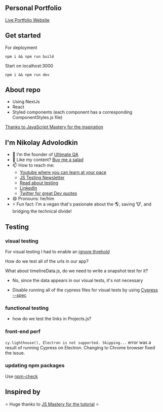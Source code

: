 ## Personal Portfolio

[Live Portfolio Website](https://www.nikolay.tech/)

## Get started

For deployment

```
npm i && npm run build
```

Start on localhost:3000

```
npm i && npm run dev
```

## About repo

-   Using NextJs
-   React
-   Styled components (each component has a corresponding ComponentStyles.js file)

[Thanks to JavaScript Mastery for the inspiration](https://www.youtube.com/watch?v=OPaLnMw2i_0&list=PL1YmAbfxmHuOsV3zmAnncnql3MMsIeO2_&index=24)

## I'm Nikolay Advolodkin

-   🔭 I’m the founder of [Ultimate QA](https://ultimateqa.com/)
-   🥗 Like my content? [Buy me a salad](https://www.buymeacoffee.com/nikolaya)
-   📫 How to reach me:
    -   [Youtube where you can learn at your pace](https://www.youtube.com/ultimateqa?sub_confirmation=1)
    -   [JS Testing Newsletter](https://ultimateqa.ck.page/js-testing-tips)
    -   [Read about testing](https://ultimateqa.com/)
    -   [LinkedIn](https://www.linkedin.com/in/nikolayadvolodkin/)
    -   [Twitter for great Dev quotes](https://twitter.com/intent/follow?screen_name=nikolay_a00&region=follow_link)
-   😄 Pronouns: he/him
-   ⚡ Fun fact: I'm a vegan that's pasionate about the 🌎, saving 🐮, and bridging the technical divide!

## Testing

### visual testing

For visual testing I had to enable an [ignore threhold](https://docs.happo.io/docs/compare-threshold)

How do we test all of the urls in our app?

What about timelineData.js, do we need to write a snapshot test for it?

-   No, since the data appears in our visual tests, it's not necessary

-   Disable running all of the cypress files for visual tests by using [Cypress --spec](https://docs.cypress.io/guides/guides/command-line#cypress-run)

### functional testing

-   how do we test the links in Projects.js?

### front-end perf

`cy.lighthouse(), Electron is not supported. Skipping...` error was a result of running Cypress on Electron. Changing to Chrome browser fixed the issue.

### updating npm packages

Use [npm-check](https://koalatea.io/how-to-update-all-your-npm-packages-at-once)

## Inspired by

⭐ Huge thanks to [JS Mastery for the tutorial](https://youtu.be/OPaLnMw2i_0) ⭐
